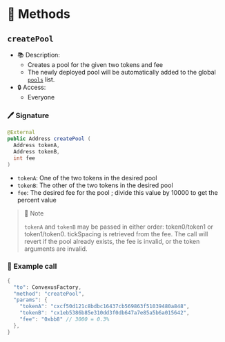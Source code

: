 # 📜 Methods

## `createPool`

- 📚 Description: 
  - Creates a pool for the given two tokens and fee
  - The newly deployed pool will be automatically added to the global [`pools`](settings.md#pools) list.
- 🔒 Access: 
  - Everyone

### 🖊️ Signature

```java
@External
public Address createPool (
  Address tokenA,
  Address tokenB,
  int fee
)
```

- `tokenA`: One of the two tokens in the desired pool
- `tokenB`: The other of the two tokens in the desired pool
- `fee`: The desired fee for the pool ; divide this value by 10000 to get the percent value

> 📝 Note
> 
> `tokenA` and `tokenB` may be passed in either order: token0/token1 or token1/token0. tickSpacing is retrieved from the fee. The call will revert if the pool already exists, the fee is invalid, or the token arguments are invalid.


### 🧪 Example call

```java
{
  "to": ConvexusFactory,
  "method": "createPool",
  "params": {
    "tokenA": "cxcf50d121c8bdbc16437cb569863f51039480a848",
    "tokenB": "cx1eb5386b85e310dd3f0db647a7e85a5b6a015642",
    "fee": "0xbb8" // 3000 = 0.3%
  },
}
```
